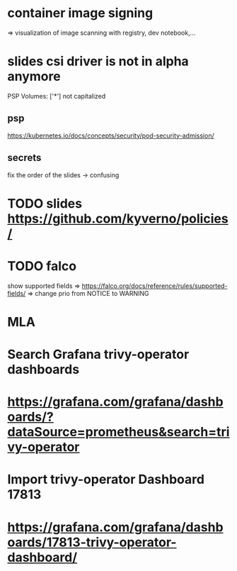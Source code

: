 # container image signing

=> visualization of image scanning with registry, dev notebook,...

# slides csi driver is not in alpha anymore

PSP
Volumes: ['*']
not capitalized

## psp

https://kubernetes.io/docs/concepts/security/pod-security-admission/

## secrets

fix the order of the slides -> confusing

# TODO slides https://github.com/kyverno/policies/

# TODO falco

show supported fields => https://falco.org/docs/reference/rules/supported-fields/
=> change prio from NOTICE to WARNING

# MLA

# Search Grafana trivy-operator dashboards

# https://grafana.com/grafana/dashboards/?dataSource=prometheus&search=trivy-operator

# Import trivy-operator Dashboard 17813

# https://grafana.com/grafana/dashboards/17813-trivy-operator-dashboard/
